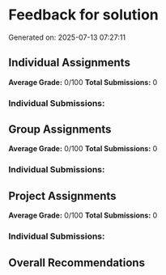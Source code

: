 # Feedback for solution

Generated on: 2025-07-13 07:27:11

## Individual Assignments

**Average Grade:** 0/100
**Total Submissions:** 0

### Individual Submissions:

## Group Assignments

**Average Grade:** 0/100
**Total Submissions:** 0

### Individual Submissions:

## Project Assignments

**Average Grade:** 0/100
**Total Submissions:** 0

### Individual Submissions:

## Overall Recommendations

